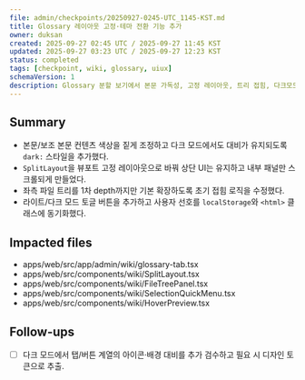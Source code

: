 ```yaml
---
file: admin/checkpoints/20250927-0245-UTC_1145-KST.md
title: Glossary 레이아웃 고정·테마 전환 기능 추가
owner: duksan
created: 2025-09-27 02:45 UTC / 2025-09-27 11:45 KST
updated: 2025-09-27 03:23 UTC / 2025-09-27 12:23 KST
status: completed
tags: [checkpoint, wiki, glossary, uiux]
schemaVersion: 1
description: Glossary 분할 보기에서 본문 가독성, 고정 레이아웃, 트리 접힘, 다크모드 전환을 지원하도록 개선했다.
---
```


## Summary

- 본문/보조 본문 컨텐츠 색상을 짙게 조정하고 다크 모드에서도 대비가 유지되도록 `dark:` 스타일을 추가했다.
- `SplitLayout`을 뷰포트 고정 레이아웃으로 바꿔 상단 UI는 유지하고 내부 패널만 스크롤되게 만들었다.
- 좌측 파일 트리를 1차 depth까지만 기본 확장하도록 초기 접힘 로직을 수정했다.
- 라이트/다크 모드 토글 버튼을 추가하고 사용자 선호를 `localStorage`와 `<html>` 클래스에 동기화했다.

## Impacted files

- apps/web/src/app/admin/wiki/glossary-tab.tsx
- apps/web/src/components/wiki/SplitLayout.tsx
- apps/web/src/components/wiki/FileTreePanel.tsx
- apps/web/src/components/wiki/SelectionQuickMenu.tsx
- apps/web/src/components/wiki/HoverPreview.tsx

## Follow-ups

- [ ] 다크 모드에서 탭/버튼 계열의 아이콘·배경 대비를 추가 검수하고 필요 시 디자인 토큰으로 추출.
